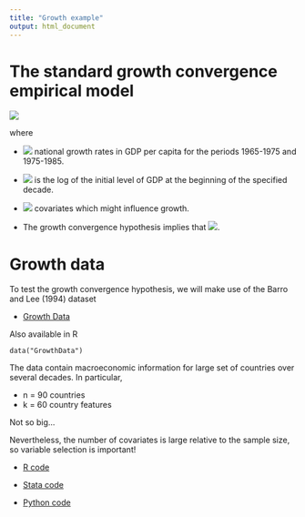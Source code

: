```yaml
---
title: "Growth example"
output: html_document
---
```


# The standard growth convergence empirical model

<img src="https://render.githubusercontent.com/render/math?math=Y_{i,T}=\alpha_{0}\ +\alpha_{1}Y_{i,0}\ +\sum_{j=1}^{k}\beta_{j}X_{i j}\ +\varepsilon_{i},\quad i=1,\dots,n">

where 

  - <img src="https://render.githubusercontent.com/render/math?math=Y_{i,T}"> national growth rates in GDP per capita for the periods 1965-1975 and 1975-1985.

  - <img src="https://render.githubusercontent.com/render/math?math=Y_{i,0}"> is the log of the initial level of GDP at the beginning of the specified decade.

  - <img src="https://render.githubusercontent.com/render/math?math=X_{ij}"> covariates which might influence growth.


* The growth convergence hypothesis implies that <img src="https://render.githubusercontent.com/render/math?math=\alpha_1<0">.


# Growth data

To test the growth convergence hypothesis, we will make use of the Barro and Lee (1994) dataset

  * [Growth Data](https://github.com/albarran/TopicsCausalInference/raw/main/data/GrowthData.csv)

Also available in R

```
data("GrowthData")
```

The data contain macroeconomic information for large set of countries over several decades. In particular,

- n = 90 countries
- k = 60 country features

Not so big...

Nevertheless, the number of covariates is large relative to the sample size, so variable selection is important!


   * [R code](https://github.com/albarran/TopicsCausalInference/blob/main/code/Growth.R)
   
   * [Stata code](https://github.com/albarran/TopicsCausalInference/blob/main/code/growth.do)

   * [Python code](https://github.com/albarran/TopicsCausalInference/blob/main/code/growth.do)   
   
   